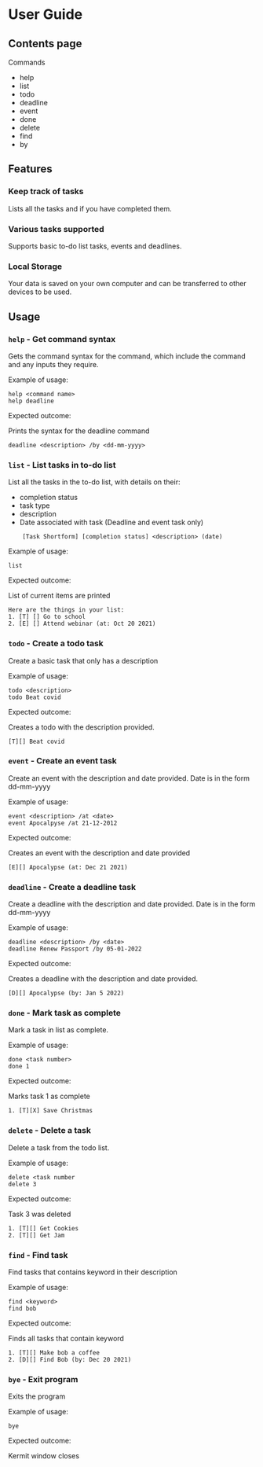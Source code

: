 # User Guide

## Contents page

Commands
- help
- list
- todo
- deadline
- event
- done
- delete
- find
- by

## Features

### Keep track of tasks

Lists all the tasks and if you have completed them.

### Various tasks supported
    
Supports basic to-do list tasks, events and deadlines.

### Local Storage

Your data is saved on your own computer and can be transferred
to other devices to be used.

## Usage

### `help` - Get command syntax

Gets the command syntax for the command, which include the command and
any inputs they require.

Example of usage: 

```
help <command name>
help deadline
```

Expected outcome:

Prints the syntax for the deadline command 
```
deadline <description> /by <dd-mm-yyyy>
```

### `list` - List tasks in to-do list

List all the tasks in the to-do list, with details on their:
- completion status 
- task type
- description
- Date associated with task (Deadline and event task only)

```
    [Task Shortform] [completion status] <description> (date)
```

Example of usage:

`list`

Expected outcome:

List of current items are printed
```
Here are the things in your list:
1. [T] [] Go to school
2. [E] [] Attend webinar (at: Oct 20 2021)
```

### `todo` - Create a todo task

Create a basic task that only has a description

Example of usage:

```
todo <description>
todo Beat covid
```

Expected outcome:

Creates a todo with the description provided.
```
[T][] Beat covid
```

### `event` - Create an event task

Create an event with the description and date provided.
Date is in the form dd-mm-yyyy

Example of usage:

```
event <description> /at <date>
event Apocalpyse /at 21-12-2012
```

Expected outcome:

Creates an event with the description and date provided
```
[E][] Apocalypse (at: Dec 21 2021)
```

### `deadline` - Create a deadline task

Create a deadline with the description and date provided.
Date is in the form dd-mm-yyyy

Example of usage:

```
deadline <description> /by <date>
deadline Renew Passport /by 05-01-2022
```

Expected outcome:

Creates a deadline with the description and date provided.
```
[D][] Apocalypse (by: Jan 5 2022)
```

### `done` - Mark task as complete

Mark a task in list as complete.

Example of usage:

```
done <task number>
done 1
```
Expected outcome:

Marks task 1 as complete
```
1. [T][X] Save Christmas 
```

### `delete` - Delete a task

Delete a task from the todo list.

Example of usage:

```
delete <task number
delete 3
```

Expected outcome:

Task 3 was deleted
```
1. [T][] Get Cookies
2. [T][] Get Jam
```

### `find` - Find task

Find tasks that contains keyword  in their description

Example of usage:

```
find <keyword>
find bob
```

Expected outcome:

Finds all tasks that contain keyword
```
1. [T][] Make bob a coffee
2. [D][] Find Bob (by: Dec 20 2021)
```

### `bye` - Exit program

Exits the program

Example of usage:

`bye`

Expected outcome:

Kermit window closes

